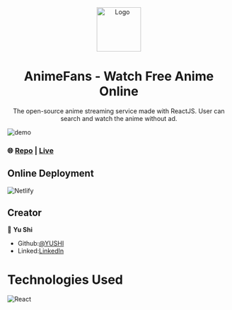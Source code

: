 <div align="center">
  <a href="https://animefans.netlify.app/">
    <img alt="Logo" src="https://user-images.githubusercontent.com/75753187/204114825-8d3c7c7e-a8f0-401b-9a78-3e93d7142ed4.png" width="100" />
  </a>
</div>
<h1 align="center">
  AnimeFans - Watch Free Anime Online
</h1>
<p align="center">
The open-source anime streaming service made with ReactJS. User can search and watch the anime without ad.
</p>

![demo](https://user-images.githubusercontent.com/75753187/204114924-6524f443-c6fc-4bd9-93b2-3d27bb2364ab.png)

### 🌐 [Repo](https://github.com/yushi1007/animefans) | [Live](https://animefans.netlify.app/)

## Online Deployment

![Netlify](https://img.shields.io/badge/netlify-%23000000.svg?style=for-the-badge&logo=netlify&logoColor=#00C7B7)

## Creator

👤 **Yu Shi**

- Github:[@YUSHI](https://github.com/yushi1007)
- Linked:[LinkedIn](https://www.linkedin.com/in/yushi95/)

# Technologies Used

![React](https://img.shields.io/badge/react-%2320232a.svg?style=for-the-badge&logo=react&logoColor=%2361DAFB)
